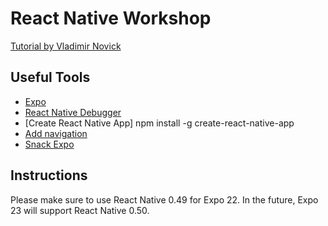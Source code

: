 # React Native Workshop

[Tutorial by Vladimir Novick](https://github.com/vnovick/react-native-workshop)


## Useful Tools

- [Expo](https://docs.expo.io/versions/latest/introduction/installation.html)
- [React Native Debugger](https://github.com/jhen0409/react-native-debugger/releases)
- [Create React Native App]
  npm install -g create-react-native-app
- [Add navigation](https://reactnavigation.org/docs/intro/basic-app)
- [Snack Expo](https://snack.expo.io/)


## Instructions

Please make sure to use React Native 0.49 for Expo 22. In the future, Expo 23 will support React Native 0.50.

